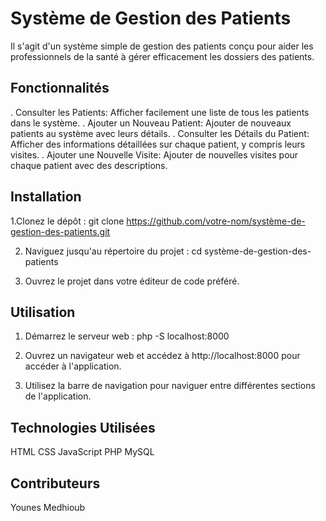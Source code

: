 # Système de Gestion des Patients


Il s'agit d'un système simple de gestion des patients conçu pour aider les professionnels de la santé à gérer efficacement les dossiers des patients.

## Fonctionnalités
. Consulter les Patients: Afficher facilement une liste de tous les patients dans le système.
. Ajouter un Nouveau Patient: Ajouter de nouveaux patients au système avec leurs détails.
. Consulter les Détails du Patient: Afficher des informations détaillées sur chaque patient, y compris leurs visites.
. Ajouter une Nouvelle Visite: Ajouter de nouvelles visites pour chaque patient avec des descriptions.

## Installation
1.Clonez le dépôt :
git clone https://github.com/votre-nom/système-de-gestion-des-patients.git

2. Naviguez jusqu'au répertoire du projet :
cd système-de-gestion-des-patients

3. Ouvrez le projet dans votre éditeur de code préféré.
   
## Utilisation
1. Démarrez le serveur web :
php -S localhost:8000

2. Ouvrez un navigateur web et accédez à http://localhost:8000 pour accéder à l'application.
3. Utilisez la barre de navigation pour naviguer entre différentes sections de l'application.

## Technologies Utilisées
HTML
CSS
JavaScript
PHP
MySQL

## Contributeurs
Younes Medhioub

